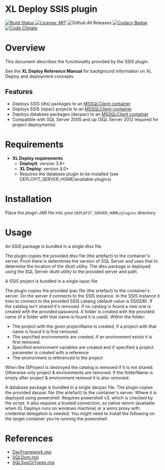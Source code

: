 # XL Deploy SSIS plugin

[![Build Status][xld-ssis-plugin-travis-image] ][xld-ssis-plugin-travis-url]
[![License: MIT][xld-ssis-plugin-license-image]][xld-ssis-plugin-license-url]
![Github All Releases][xld-ssis-plugin-downloads-image]
[![Codacy Badge][xld-ssis-plugin-codacy-image] ][xld-ssis-plugin-codacy-url]
[![Code Climate][xld-ssis-plugin-code-climate-image] ][xld-ssis-plugin-code-climate-url]

[xld-ssis-plugin-travis-image]: https://travis-ci.org/xebialabs-community/xld-ssis-plugin.svg?branch=master
[xld-ssis-plugin-travis-url]: https://travis-ci.org/xebialabs-community/xld-ssis-plugin
[xld-ssis-plugin-license-image]: https://img.shields.io/badge/License-MIT-yellow.svg
[xld-ssis-plugin-license-url]: https://opensource.org/licenses/MIT
[xld-ssis-plugin-downloads-image]: https://img.shields.io/github/downloads/xebialabs-community/xld-ssis-plugin/total.svg
[xld-ssis-plugin-codacy-image]: https://api.codacy.com/project/badge/Grade/c22530fe75554e8283856e4a5eeed0c5
[xld-ssis-plugin-codacy-url]: https://www.codacy.com/app/joris-dewinne/xld-ssis-plugin
[xld-ssis-plugin-code-climate-image]: https://api.codeclimate.com/v1/badges/ea54a1897681154b8ad4/maintainability
[xld-ssis-plugin-code-climate-url]: https://codeclimate.com/github/xebialabs-community/xld-ssis-plugin/maintainability


# Overview #

This document describes the functionality provided by the SSIS plugin.

See the **XL Deploy Reference Manual** for background information on XL Deploy and deployment concepts.

## Features

* Deploys SSIS (dts) packages to an [MSSQLClient container](https://docs.xebialabs.com/xl-deploy/8.2.x/databasePluginManual.html#sqlmssqlclient)
* Deploys SSIS (ispac) projects to an [MSSQLClient container](https://docs.xebialabs.com/xl-deploy/8.2.x/databasePluginManual.html#sqlmssqlclient)
* Deploys database packages (dacpac) to an [MSSQLClient container](https://docs.xebialabs.com/xl-deploy/8.2.x/databasePluginManual.html#sqlmssqlclient)
* Compatible with SQL Server 2005 and up (SQL Server 2012 required for project deployments)

# Requirements

* **XL Deploy requirements**
	* **Deployit**: version 3.9+
	* **XL Deploy**: version 4.0+
	* Requires the database plugin to be installed (see DEPLOYIT_SERVER_HOME/available-plugins)

# Installation

Place the plugin JAR file into your `DEPLOYIT_SERVER_HOME/plugins` directory.

# Usage

An SSIS package is bundled in a single dtsx file.

The plugin copies the provided dtsx file (the artefact) to the container's server. From there is determines the version of SQL Server and uses that to determine the location of the dtutil utility.
The dtsx package is deployed using the SQL Server dtutil utility to the provided server and path.

A SSIS project is bundled in a single ispac file

The plugin copies the provided ipac file (the artefact) to the container's server. On the server it connects to the SSIS instance. In the SSIS instance it tries to connect to the provided SSIS catalog (default value is SSISDB). If the catalog isn't shared it's removed. If no catalog is found a new one is created with the provided password.
A folder is created with the provided name (if a folder with that name is found it is used).
Within the folder:

* The project with the given projectName is created, if a project with that name is found it is first removed.
* The sepcified environments are created, if an environment exists it is first removed.
* Specified environment variables are created and if specified a project parameter is created with a reference
* The environment is referenced to the project

When the ISProject is destroyed the catalog is removed if it is not shared. Otherwise only project & environments are removed. If the folderName is empty after project & environment removal it is also removed.

A database package is bundled in a single dacpac file.
The plugin copies the provided dacpac file (the artefact) to the container's server. Where it is deployed using powershell. Requires powershell v3, which is checked by the script. It also requires a trusted connection, so native winrm (available when XL Deploys runs on windows machine) or a winrs proxy with credential delegation is needed.
You might need to install the following on the target container you're running the powershell:

# References
* [DacFramework.msi](https://www.microsoft.com/en-us/download/details.aspx?id=42293)
* [SQLDom.msi](https://www.microsoft.com/en-us/download/details.aspx?id=42295)
* [SQLSysClrTypes.msi](https://www.microsoft.com/en-us/download/details.aspx?id=42295)
